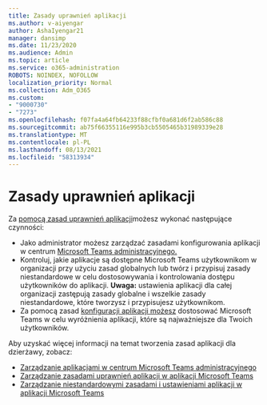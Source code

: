 ```yaml
---
title: Zasady uprawnień aplikacji
ms.author: v-aiyengar
author: AshaIyengar21
manager: dansimp
ms.date: 11/23/2020
ms.audience: Admin
ms.topic: article
ms.service: o365-administration
ROBOTS: NOINDEX, NOFOLLOW
localization_priority: Normal
ms.collection: Adm_O365
ms.custom:
- "9000730"
- "7273"
ms.openlocfilehash: f07fa4a64fb64233f88cfbf0a681d6f2ab586c88
ms.sourcegitcommit: ab75f66355116e995b3cb5505465b31989339e28
ms.translationtype: MT
ms.contentlocale: pl-PL
ms.lasthandoff: 08/13/2021
ms.locfileid: "58313934"
---
```

# <a name="app-permission-policies"></a>Zasady uprawnień aplikacji

Za [pomocą zasad uprawnień aplikacji](https://docs.microsoft.com/microsoftteams/teams-app-permission-policies)możesz wykonać następujące czynności:
- Jako administrator możesz zarządzać zasadami konfigurowania aplikacji w centrum [Microsoft Teams administracyjnego.](https://admin.teams.microsoft.com/policies/app-permission)
- Kontroluj, jakie aplikacje są dostępne Microsoft Teams użytkownikom [](https://docs.microsoft.com/microsoftteams/teams-app-permission-policies#create-a-custom-app-permission-policy) w organizacji przy użyciu zasad globalnych lub twórz i przypisuj zasady niestandardowe w celu dostosowywania i kontrolowania dostępu użytkowników do aplikacji. 
**Uwaga:** ustawienia aplikacji dla całej organizacji zastępują zasady globalne i wszelkie zasady niestandardowe, które tworzysz i przypisujesz użytkownikom.
- Za pomocą zasad [konfiguracji aplikacji możesz](https://docs.microsoft.com/microsoftteams/teams-app-setup-policies) dostosować Microsoft Teams w celu wyróżnienia aplikacji, które są najważniejsze dla Twoich użytkowników. 


Aby uzyskać więcej informacji na temat tworzenia zasad aplikacji dla dzierżawy, zobacz:
- [Zarządzanie aplikacjami w centrum Microsoft Teams administracyjnego](https://docs.microsoft.com/MicrosoftTeams/manage-apps)
- [Zarządzanie zasadami uprawnień aplikacji w aplikacji Microsoft Teams](https://docs.microsoft.com/microsoftteams/teams-app-permission-policies)
- [Zarządzanie niestandardowymi zasadami i ustawieniami aplikacji w aplikacji Microsoft Teams](https://docs.microsoft.com/MicrosoftTeams/teams-custom-app-policies-and-settings)
